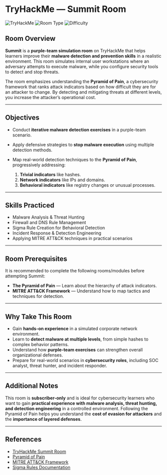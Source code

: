 # TryHackMe — Summit Room

![TryHackMe](https://img.shields.io/badge/TryHackMe-Purple?style=for-the-badge&logo=tryhackme)
![Room Type](https://img.shields.io/badge/Room-Purple--Team-blue?style=for-the-badge)
![Difficulty](https://img.shields.io/badge/Difficulty-Intermediate-orange?style=for-the-badge)

## Room Overview

**Summit** is a **purple-team simulation room** on TryHackMe that helps learners improve their **malware detection and prevention skills** in a realistic environment. This room simulates internal user workstations where an adversary attempts to execute malware, while you configure security tools to detect and stop threats.

The room emphasizes understanding the **Pyramid of Pain**, a cybersecurity framework that ranks attack indicators based on how difficult they are for an attacker to change. By detecting and mitigating threats at different levels, you increase the attacker’s operational cost.

---

## Objectives

- Conduct **iterative malware detection exercises** in a purple-team scenario.
- Apply defensive strategies to **stop malware execution** using multiple detection methods.
- Map real-world detection techniques to the **Pyramid of Pain**, progressively addressing:

  1. **Trivial indicators** like hashes.
  2. **Network indicators** like IPs and domains.
  3. **Behavioral indicators** like registry changes or unusual processes.

---

## Skills Practiced

- Malware Analysis & Threat Hunting
- Firewall and DNS Rule Management
- Sigma Rule Creation for Behavioral Detection
- Incident Response & Detection Engineering
- Applying MITRE ATT&CK techniques in practical scenarios

---

## Room Prerequisites

It is recommended to complete the following rooms/modules before attempting Summit:

- **The Pyramid of Pain** — Learn about the hierarchy of attack indicators.
- **MITRE ATT&CK Framework** — Understand how to map tactics and techniques for detection.

---

## Why Take This Room

- Gain **hands-on experience** in a simulated corporate network environment.
- Learn to **detect malware at multiple levels**, from simple hashes to complex behavior patterns.
- Understand how **purple-team exercises** can strengthen overall organizational defenses.
- Prepare for real-world scenarios in **cybersecurity roles**, including SOC analyst, threat hunter, and incident responder.

---

## Additional Notes

This room is **subscriber-only** and is ideal for cybersecurity learners who want to gain **practical experience with malware analysis, threat hunting, and detection engineering** in a controlled environment. Following the Pyramid of Pain helps you understand the **cost of evasion for attackers** and the **importance of layered defenses**.

---

## References

- [TryHackMe Summit Room](https://tryhackme.com/room/summit)  
- [Pyramid of Pain](https://www.mitre.org/publications/white-papers/the-pyramid-of-pain)  
- [MITRE ATT&CK Framework](https://attack.mitre.org/)  
- [Sigma Rules Documentation](https://sigmahq.org/)  
